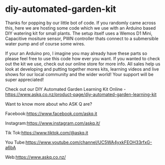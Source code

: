 # diy-automated-garden-kit

Thanks for popping by our little bot of code. If you randomly came across this, here we are hosting some code which we use with an Arduino based DIY watering kit for small plants. The setup itself uses a Wemos D1 Mini, Capacitive mositure sensor, PWN controller thats connect to a submersible water pump and of course some wires.

 If your an Arduino pro, I imagine you may already have these parts so please feel free to use this code how ever you want. If you wanted to check out the kit we use, check out our online store for more info. All sales help us look at developing and putting together mores kits, learning videos and live shows for our local community and the wider world! Your support will be super appreciated!

Check out our DIY Automated Garden Learning Kit Online - https://www.askq.co.nz/product-page/diy-automated-garden-learning-kit

Want to know more about who ASK Q are?

Facebook:https://www.facebook.com/askq.it

Instagram:https://www.instagram.com/askq.it/

Tik Tok:https://www.tiktok.com/@askq.it

You Tube:https://www.youtube.com/channel/UC5WA4yxkFEOH33rfxG-a6bA

Web:https://www.askq.co.nz/
